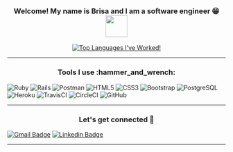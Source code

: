 
<h3 align="center">
  Welcome!  My name is Brisa and I am a software engineer 😁
  <img src="https://media.giphy.com/media/mGcNjsfWAjY5AEZNw6/giphy.gif" width="50">
</h3>



<div align="center" >
  
<a  href="https://github.com/SP-XD"> 
  
[![Top Languages I've Worked!](https://github-readme-stats.vercel.app/api/top-langs/?username=brisag&layout=compact)](https://github.com/brisag/github-readme-stats)


</a>
<hr></hr>
</div>


<h3 align="center"> Tools I use :hammer_and_wrench:</h3>
<p align="center">
  

![Ruby](https://img.shields.io/badge/ruby-%23CC342D.svg?style=flat&logo=ruby&logoColor=white)
![Rails](https://img.shields.io/badge/rails-%23CC0000.svg?style=flat&logo=ruby-on-rails&logoColor=white)
![Postman](https://img.shields.io/badge/Postman-FF6C37?style=flat&logo=postman&logoColor=red)
![HTML5](https://img.shields.io/badge/-HTML5-E34F26?style=flat&logo=html5&logoColor=white)
![CSS3](https://img.shields.io/badge/-CSS3-1572B6?style=flat&logo=css3)
![Bootstrap](https://img.shields.io/badge/-Bootstrap-563D7C?style=flat&logo=bootstrap)
![PostgreSQL](https://img.shields.io/badge/-PostgreSQL-336791?style=flat&logo=postgresql)
![Heroku](https://img.shields.io/badge/-Heroku-430098?style=flat&logo=heroku)
![TravisCI](https://img.shields.io/badge/travisci-%232B2F33.svg?style=flat&logo=travis&logoColor=white)
![CircleCI](https://img.shields.io/badge/circleci-%23161616.svg?style=flat&logo=circleci&logoColor=white)
![GitHub](https://img.shields.io/badge/-GitHub-181717?style=flat&logo=github)
  

<hr></hr>



<h3 align="center"> Let's get connected 🔗</h3>

[![Gmail Badge](https://img.shields.io/badge/-brisagarciaglz@gmail.com-c14438?style=flat&logo=Gmail&logoColor=white)](mailto:brisagarciaglz@gmail.com "Connect via Email")
[![Linkedin Badge](https://img.shields.io/badge/-brisa-garcia?style=flat&logo=Linkedin&logoColor=white)](https://www.linkedin.com/in/brisa-garcia/ "Connect on LinkedIn")
<hr></hr>


<!--
**brisag/brisag** is a ✨ _special_ ✨ repository because its `README.md` (this file) appears on your GitHub profile.

Here are some ideas to get you started:

- 🔭 I’m currently working on ...
- 🌱 I’m currently learning ...
- 👯 I’m looking to collaborate on ...
- 🤔 I’m looking for help with ...
- 💬 Ask me about ...
- 📫 How to reach me: ...
- 😄 Pronouns: ...
- ⚡ Fun fact: ...
-->
